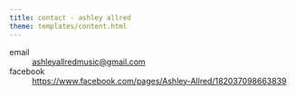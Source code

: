 ```yaml
---
title: contact - ashley allred
theme: templates/content.html
---
```

<dl>
  <!--<a name="bandcamp"></a>
  <dt>bandcamp</dt>
  <dd><a href="http://ashleyallred.bandcamp.com">http://ashleyallred.bandcamp.com/</a></dd>
  -->
  <dt>email</dt>
  <dd><a title="email ashley allred music" href="mailto:ashleyallredmusic@gmail.com">ashleyallredmusic@gmail.com</a></dd>
  <dt>facebook</dt>
  <dd><a title="ashley allred at facebook" href="https://www.facebook.com/pages/Ashley-Allred/182037098663839">https://www.facebook.com/pages/Ashley-Allred/182037098663839</a></dd>
</dl>

